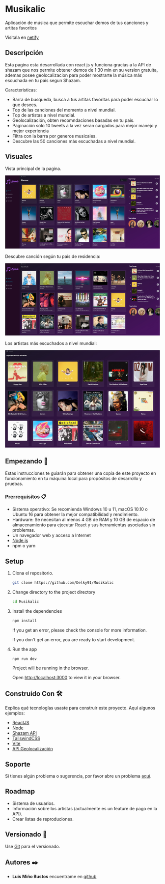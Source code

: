 # Musikalic

Aplicación de música que permite escuchar demos de tus canciones y artitas favoritos

Visitala en [netify](https://musikalic.netlify.app/)

## Descripción

Esta pagina esta desarrollada con react js y funciona gracias a la API de shazam que nos permite obtener demos de 1:30 min en su version gratuita, ademas posee geolocalizacion para poder mostrarte la música más escuchada en tu pais segun Shazam.

Caracteristicas:

- Barra de busqueda, busca a tus artitas favoritas para poder escuchar lo que desees.
- Top de las canciones del momento a nivel mundial.
- Top de artistas a nivel mundial.
- Geolocalización, obten recomndaciones basadas en tu país.
- Paginación solo 10 tweets a la vez seran cargados para mejor manejo y mejor experiencia
- Filtra con la barra por generos musicales.
- Descubre las 50 canciones más escuchadas a nivel mundial.

## Visuales

Vista principal de la pagina.

![vista principal](/src/assets/index.png)

Descubre canción según tu pais de residencia:

![vista editar](/src/assets/Geo.png)

Los artistas más escuchados a nivel mundial:

![paginación](/src/assets/TopArtist.png)

## Empezando 🚀

Estas instrucciones te guiarán para obtener una copia de este proyecto en funcionamiento en tu máquina local para propósitos de desarrollo y pruebas.

### Prerrequisitos 📋

- Sistema operativo: Se recomienda Windows 10 u 11, macOS 10.10 o Ubuntu 16 para obtener la mejor compatibilidad y rendimiento.
- Hardware: Se necesitan al menos 4 GB de RAM y 10 GB de espacio de almacenamiento para ejecutar React y sus herramientas asociadas sin problemas.
- Un navegador web y acceso a Internet
- [Node.js](https://nodejs.org/en/download/)
- npm o yarn

## Setup

1. Clona el repositorio.

   ```bash
   git clone https://github.com/Delky91/Musikalic
   ```

2. Change directory to the project directory

   ```bash
   cd Musikalic
   ```

3. Install the dependencies

   ```bash
   npm install
   ```

   If you get an error, please check the console for more information.

   If you don't get an error, you are ready to start development.

4. Run the app

   ```bash
   npm run dev
   ```

   Project will be running in the browser.

   Open [http://localhost:3000](http://localhost:3000) to view it in your browser.

## Construido Con 🛠️

Explica qué tecnologías usaste para construir este proyecto. Aquí algunos ejemplos:

- [ReactJS](https://react.dev/)
- [Node](https://nodejs.org/en/download/)
- [Shazam API](https://rapidapi.com/apidojo/api/shazam)
- [TailswindCSS](https://tailwindcss.com/)
- [Vite](https://vitejs.dev/)
- [API Geolocalización](ttps://geo.ipify.org)

## Soporte

Si tienes algún problema o sugerencia, por favor abre un problema [aquí](https://github.com/Delky91/musikalic/issues).

## Roadmap

- Sistema de usuarios.
- Información sobre los artistas (actualmente es un feature de pago en la API).
- Crear listas de reproduciones.

## Versionado 📌

Use [Git](https://git-scm.com) para el versionado.

## Autores ✒️

- **Luis Miño Bustos** encuentrame en [github](https://github.com/Delky91)
